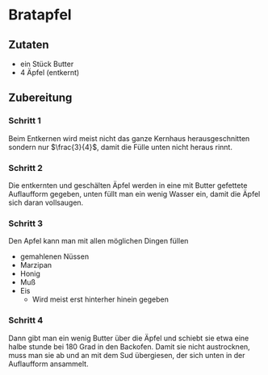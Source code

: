 # Bratapfel

## Zutaten
- ein Stück Butter
- 4 Äpfel (entkernt)

## Zubereitung
### Schritt 1
Beim Entkernen wird meist nicht das ganze Kernhaus herausgeschnitten sondern nur $\frac{3}{4}$, damit die Fülle unten nicht heraus rinnt.

### Schritt 2
Die entkernten und geschälten Äpfel werden in eine mit Butter gefettete Auflaufform gegeben, unten füllt man ein wenig Wasser ein, damit die Äpfel sich daran vollsaugen.

### Schritt 3
Den Apfel kann man mit allen möglichen Dingen füllen

- gemahlenen Nüssen
- Marzipan
- Honig
- Muß
- Eis
    - Wird meist erst hinterher hinein gegeben

### Schritt 4
Dann gibt man ein wenig Butter über die Äpfel und schiebt sie etwa eine halbe stunde bei 180 Grad in den Backofen. Damit sie nicht austrocknen, muss man sie ab und an mit dem Sud übergiesen, der sich unten in der Auflaufform ansammelt. 

